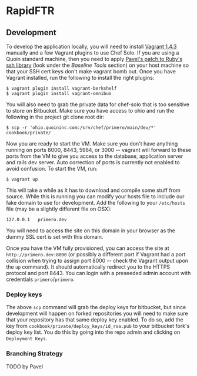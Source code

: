 RapidFTR
========

## Development
To develop the application locally, you will need to install [Vagrant
1.4.3](http://www.vagrantup.com/download-archive/v1.4.3.html) manually and a
few Vagrant plugins to use Chef Solo.  If you are using a Quoin standard
machine, then you need to apply [Pavel's patch to Ruby's ssh
library](https://bitbucket.org/quoin/quoin-toolbox) (look under the *Baseline
Tools* section) on your host machine so that your SSH cert keys don't make
vagrant bomb out.  Once you have Vagrant installed, run the following to
install the right plugins:

    $ vagrant plugin install vagrant-berkshelf
    $ vagrant plugin install vagrant-omnibus

You will also need to grab the private data for chef-solo that is too sensitive
to store on Bitbucket.  Make sure you have access to ohio and run the following
in the project git clone root dir:

    $ scp -r 'ohio.quoininc.com:/srv/chef/primero/main/dev/*' cookbook/private/

Now you are ready to start the VM.  Make sure you don't have anything running
on ports 8000, 8443, 5984, or 3000 -- vagrant will forward to these ports from
the VM to give you access to the database, application server and rails dev
server.  Auto correction of ports is currently not enabled to avoid confusion.
To start the VM, run:

    $ vagrant up

This will take a while as it has to download and compile some stuff from
source.  While this is running you can modify your hosts file to include
our fake domain to use for development.  Add the following to your `/etc/hosts`
file (may be a slightly different file on OSX):

    127.0.0.1   primero.dev

You will need to access the site on this domain in your browser as the dummy
SSL cert is set with this domain.

Once you have the VM fully provisioned, you can access the site at
`http://primero.dev:8000` (or possibly a different port if Vagrant had a port
collision when trying to assign port 8000 -- check the Vagrant output upon the
`up` command).  It should automatically redirect you to the HTTPS protocol and
port 8443.  You can login with a preseeded admin account with credentials
`primero`/`primero`.


### Deploy keys

The above `scp` command will grab the deploy keys for bitbucket, but since
development will happen on forked repositories you will need to make sure that
your repository has that same deploy key enabled.  To do so, add the key from
`cookbook/private/deploy_keys/id_rsa.pub` to your bitbucket fork's deploy key
list.  You do this by going into the repo admin and clicking on `Deployment
Keys`.

### Branching Strategy
TODO by Pavel
